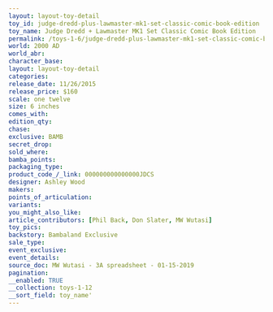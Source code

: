 ```yaml
---
layout: layout-toy-detail 
toy_id: judge-dredd-plus-lawmaster-mk1-set-classic-comic-book-edition
toy_name: Judge Dredd + Lawmaster MK1 Set Classic Comic Book Edition
permalink: /toys-1-6/judge-dredd-plus-lawmaster-mk1-set-classic-comic-book-edition.html
world: 2000 AD
world_abr: 
character_base: 
layout: layout-toy-detail
categories: 
release_date: 11/26/2015
release_price: $160 
scale: one twelve
size: 6 inches
comes_with: 
edition_qty: 
chase: 
exclusive: BAMB
secret_drop: 
sold_where: 
bamba_points: 
packaging_type: 
product_code_/_link: 000000000000000JDCS
designer: Ashley Wood
makers: 
points_of_articulation: 
variants: 
you_might_also_like: 
article_contributors: [Phil Back, Don Slater, MW Wutasi]
toy_pics: 
backstory: Bambaland Exclusive
sale_type: 
event_exclusive: 
event_details: 
source_doc: MW Wutasi - 3A spreadsheet - 01-15-2019
pagination: 
__enabled: TRUE
__collection: toys-1-12
__sort_field: toy_name'
---
```

